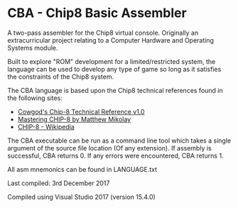 # CBA - Chip8 Basic Assembler

A two-pass assembler for the Chip8 virtual console. Originally an extracurricular project relating to a Computer Hardware and Operating Systems module.

Built to explore "ROM" development for a limited/restricted system, the language can be used to develop any type of game so long as it satisfies the constraints of the Chip8 system.

The CBA language is based upon the Chip8 technical references found in the following sites:
* [Cowgod's Chip-8 Technical Reference v1.0](http://devernay.free.fr/hacks/chip8/C8TECH10.HTM) 
* [Mastering CHIP-8 by Matthew Mikolay](http://mattmik.com/files/chip8/mastering/chip8.html)
* [CHIP-8 - Wikipedia](https://en.wikipedia.org/wiki/CHIP-8)

The CBA executable can be run as a command line tool which takes a single argument of the source file location (Of any extension).
If assembly is successful, CBA returns 0. If any errors were encountered, CBA returns 1.

All asm mnemonics can be found in LANGUAGE.txt

Last compiled: 3rd December 2017

Compiled using Visual Studio 2017 (version 15.4.0)
